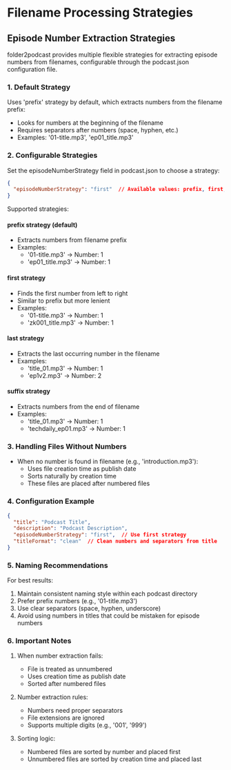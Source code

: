 # Filename Processing Strategies

## Episode Number Extraction Strategies

folder2podcast provides multiple flexible strategies for extracting episode numbers from filenames, configurable through the podcast.json configuration file.

### 1. Default Strategy

Uses 'prefix' strategy by default, which extracts numbers from the filename prefix:
- Looks for numbers at the beginning of the filename
- Requires separators after numbers (space, hyphen, etc.)
- Examples: '01-title.mp3', 'ep01_title.mp3'

### 2. Configurable Strategies

Set the episodeNumberStrategy field in podcast.json to choose a strategy:

```json
{
  "episodeNumberStrategy": "first"  // Available values: prefix, first, last, suffix
}
```

Supported strategies:

#### prefix strategy (default)
- Extracts numbers from filename prefix
- Examples:
  * '01-title.mp3' → Number: 1
  * 'ep01_title.mp3' → Number: 1

#### first strategy
- Finds the first number from left to right
- Similar to prefix but more lenient
- Examples:
  * '01-title.mp3' → Number: 1
  * 'zk001_title.mp3' → Number: 1

#### last strategy
- Extracts the last occurring number in the filename
- Examples:
  * 'title_01.mp3' → Number: 1
  * 'ep1v2.mp3' → Number: 2

#### suffix strategy
- Extracts numbers from the end of filename
- Examples:
  * 'title_01.mp3' → Number: 1
  * 'techdaily_ep01.mp3' → Number: 1

### 3. Handling Files Without Numbers

- When no number is found in filename (e.g., 'introduction.mp3'):
  * Uses file creation time as publish date
  * Sorts naturally by creation time
  * These files are placed after numbered files

### 4. Configuration Example

```json
{
  "title": "Podcast Title",
  "description": "Podcast Description",
  "episodeNumberStrategy": "first",  // Use first strategy
  "titleFormat": "clean"  // Clean numbers and separators from title
}
```

### 5. Naming Recommendations

For best results:
1. Maintain consistent naming style within each podcast directory
2. Prefer prefix numbers (e.g., '01-title.mp3')
3. Use clear separators (space, hyphen, underscore)
4. Avoid using numbers in titles that could be mistaken for episode numbers

### 6. Important Notes

1. When number extraction fails:
   - File is treated as unnumbered
   - Uses creation time as publish date
   - Sorted after numbered files

2. Number extraction rules:
   - Numbers need proper separators
   - File extensions are ignored
   - Supports multiple digits (e.g., '001', '999')

3. Sorting logic:
   - Numbered files are sorted by number and placed first
   - Unnumbered files are sorted by creation time and placed last